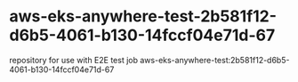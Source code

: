 # aws-eks-anywhere-test-2b581f12-d6b5-4061-b130-14fccf04e71d-67
repository for use with E2E test job aws-eks-anywhere-test:2b581f12-d6b5-4061-b130-14fccf04e71d-67
